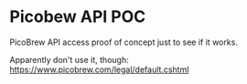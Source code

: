 # Picobew API POC
PicoBrew API access proof of concept just to see if it works.

Apparently don't use it, though: https://www.picobrew.com/legal/default.cshtml
